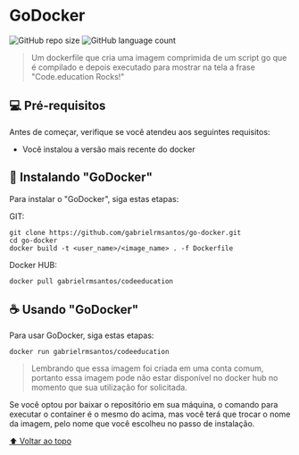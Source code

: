 # GoDocker

![GitHub repo size](https://img.shields.io/github/repo-size/gabrielrmsantos/go-docker?style=for-the-badge)
![GitHub language count](https://img.shields.io/github/languages/count/gabrielrmsantos/go-docker?style=for-the-badge)

> Um dockerfile que cria uma imagem comprimida de um script go que é compilado e depois executado para mostrar na tela a frase "Code.education Rocks!"

## 💻 Pré-requisitos

Antes de começar, verifique se você atendeu aos seguintes requisitos:

* Você instalou a versão mais recente do docker

## 🚀 Instalando "GoDocker"

Para instalar o "GoDocker", siga estas etapas:

GIT:
```
git clone https://github.com/gabrielrmsantos/go-docker.git
cd go-docker
docker build -t <user_name>/<image_name> . -f Dockerfile
```

Docker HUB:
```
docker pull gabrielrmsantos/codeeducation
```

## ☕ Usando "GoDocker"

Para usar GoDocker, siga estas etapas:

```
docker run gabrielrmsantos/codeeducation
```

> Lembrando que essa imagem foi criada em uma conta comum, portanto essa imagem pode não estar disponível no docker hub no momento que sua utilização for solicitada.

Se você optou por baixar o repositório em sua máquina, o comando para executar o container é o mesmo do acima, mas você terá que trocar o nome da imagem, pelo nome que você escolheu no passo de instalação.

[⬆ Voltar ao topo](#godocker)<br>